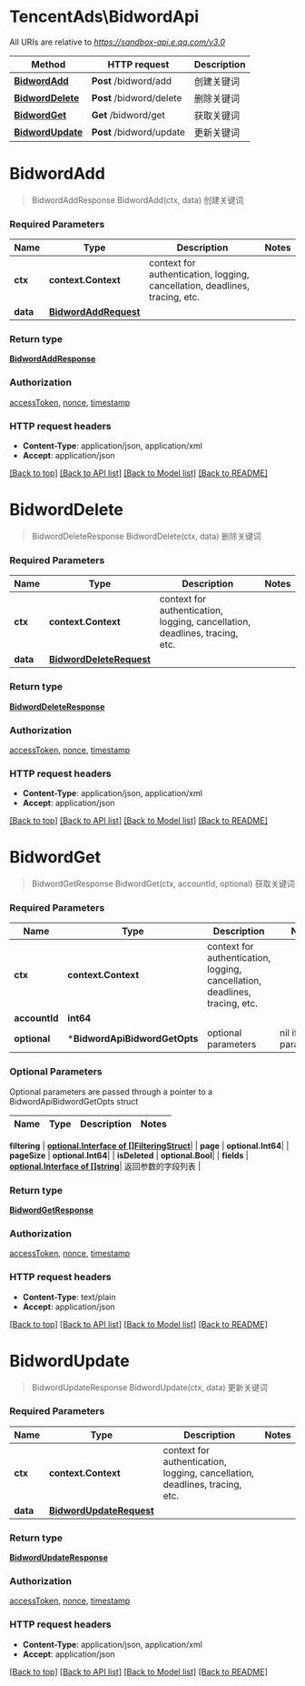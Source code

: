 # TencentAds\BidwordApi

All URIs are relative to *https://sandbox-api.e.qq.com/v3.0*

Method | HTTP request | Description
------------- | ------------- | -------------
[**BidwordAdd**](BidwordApi.md#BidwordAdd) | **Post** /bidword/add | 创建关键词
[**BidwordDelete**](BidwordApi.md#BidwordDelete) | **Post** /bidword/delete | 删除关键词
[**BidwordGet**](BidwordApi.md#BidwordGet) | **Get** /bidword/get | 获取关键词
[**BidwordUpdate**](BidwordApi.md#BidwordUpdate) | **Post** /bidword/update | 更新关键词


# **BidwordAdd**
> BidwordAddResponse BidwordAdd(ctx, data)
创建关键词

### Required Parameters

Name | Type | Description  | Notes
------------- | ------------- | ------------- | -------------
 **ctx** | **context.Context** | context for authentication, logging, cancellation, deadlines, tracing, etc.
  **data** | [**BidwordAddRequest**](BidwordAddRequest.md)|  | 

### Return type

[**BidwordAddResponse**](BidwordAddResponse.md)

### Authorization

[accessToken](../README.md#accessToken), [nonce](../README.md#nonce), [timestamp](../README.md#timestamp)

### HTTP request headers

 - **Content-Type**: application/json, application/xml
 - **Accept**: application/json

[[Back to top]](#) [[Back to API list]](../README.md#documentation-for-api-endpoints) [[Back to Model list]](../README.md#documentation-for-models) [[Back to README]](../README.md)

# **BidwordDelete**
> BidwordDeleteResponse BidwordDelete(ctx, data)
删除关键词

### Required Parameters

Name | Type | Description  | Notes
------------- | ------------- | ------------- | -------------
 **ctx** | **context.Context** | context for authentication, logging, cancellation, deadlines, tracing, etc.
  **data** | [**BidwordDeleteRequest**](BidwordDeleteRequest.md)|  | 

### Return type

[**BidwordDeleteResponse**](BidwordDeleteResponse.md)

### Authorization

[accessToken](../README.md#accessToken), [nonce](../README.md#nonce), [timestamp](../README.md#timestamp)

### HTTP request headers

 - **Content-Type**: application/json, application/xml
 - **Accept**: application/json

[[Back to top]](#) [[Back to API list]](../README.md#documentation-for-api-endpoints) [[Back to Model list]](../README.md#documentation-for-models) [[Back to README]](../README.md)

# **BidwordGet**
> BidwordGetResponse BidwordGet(ctx, accountId, optional)
获取关键词

### Required Parameters

Name | Type | Description  | Notes
------------- | ------------- | ------------- | -------------
 **ctx** | **context.Context** | context for authentication, logging, cancellation, deadlines, tracing, etc.
  **accountId** | **int64**|  | 
 **optional** | ***BidwordApiBidwordGetOpts** | optional parameters | nil if no parameters

### Optional Parameters
Optional parameters are passed through a pointer to a BidwordApiBidwordGetOpts struct

Name | Type | Description  | Notes
------------- | ------------- | ------------- | -------------

 **filtering** | [**optional.Interface of []FilteringStruct**](FilteringStruct.md)|  | 
 **page** | **optional.Int64**|  | 
 **pageSize** | **optional.Int64**|  | 
 **isDeleted** | **optional.Bool**|  | 
 **fields** | [**optional.Interface of []string**](string.md)| 返回参数的字段列表 | 

### Return type

[**BidwordGetResponse**](BidwordGetResponse.md)

### Authorization

[accessToken](../README.md#accessToken), [nonce](../README.md#nonce), [timestamp](../README.md#timestamp)

### HTTP request headers

 - **Content-Type**: text/plain
 - **Accept**: application/json

[[Back to top]](#) [[Back to API list]](../README.md#documentation-for-api-endpoints) [[Back to Model list]](../README.md#documentation-for-models) [[Back to README]](../README.md)

# **BidwordUpdate**
> BidwordUpdateResponse BidwordUpdate(ctx, data)
更新关键词

### Required Parameters

Name | Type | Description  | Notes
------------- | ------------- | ------------- | -------------
 **ctx** | **context.Context** | context for authentication, logging, cancellation, deadlines, tracing, etc.
  **data** | [**BidwordUpdateRequest**](BidwordUpdateRequest.md)|  | 

### Return type

[**BidwordUpdateResponse**](BidwordUpdateResponse.md)

### Authorization

[accessToken](../README.md#accessToken), [nonce](../README.md#nonce), [timestamp](../README.md#timestamp)

### HTTP request headers

 - **Content-Type**: application/json, application/xml
 - **Accept**: application/json

[[Back to top]](#) [[Back to API list]](../README.md#documentation-for-api-endpoints) [[Back to Model list]](../README.md#documentation-for-models) [[Back to README]](../README.md)

